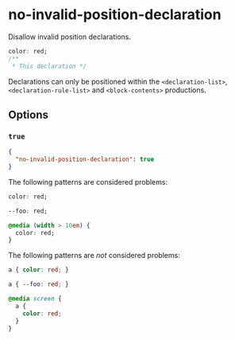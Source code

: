 # no-invalid-position-declaration

Disallow invalid position declarations.

<!-- prettier-ignore -->
```css
color: red;
/**
 * This declaration */
```

Declarations can only be positioned within the `<declaration-list>`, `<declaration-rule-list>` and `<block-contents>` productions.

## Options

### `true`

```json
{
  "no-invalid-position-declaration": true
}
```

The following patterns are considered problems:

<!-- prettier-ignore -->
```css
color: red;
```

<!-- prettier-ignore -->
```css
--foo: red;
```

<!-- prettier-ignore -->
```css
@media (width > 10em) {
  color: red;
}
```

The following patterns are _not_ considered problems:

<!-- prettier-ignore -->
```css
a { color: red; }
```

<!-- prettier-ignore -->
```css
a { --foo: red; }
```

<!-- prettier-ignore -->
```css
@media screen {
  a {
    color: red;
  }
}
```
